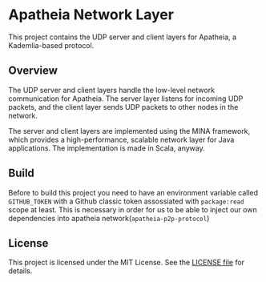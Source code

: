 # Apatheia Network Layer
This project contains the UDP server and client layers for Apatheia, a Kademlia-based protocol.

## Overview
The UDP server and client layers handle the low-level network communication for Apatheia. The server layer listens for incoming UDP packets, 
and the client layer sends UDP packets to other nodes in the network.

The server and client layers are implemented using the MINA framework, which provides a high-performance, scalable network layer for Java applications. 
The implementation is made in Scala, anyway.

## Build

Before to build this project you need to have an environment variable called `GITHUB_TOKEN` with a Github classic token assossiated with `package:read` scope at least. This is necessary in order for us to be able to inject our own dependencies into apatheia network(`apatheia-p2p-protocol`)

## License
This project is licensed under the MIT License. See the [LICENSE file](LICENSE) for details.
